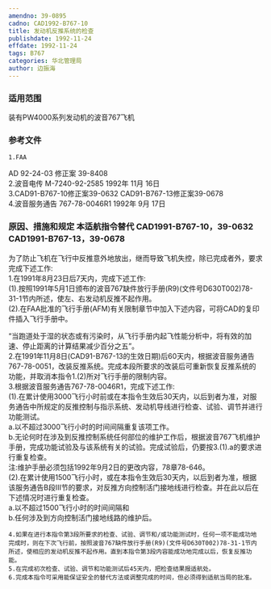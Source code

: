 ```yaml
---
amendno: 39-0895  
cadno: CAD1992-B767-10  
title: 发动机反推系统的检查  
publishdate: 1992-11-24  
effdate: 1992-11-24  
tags: B767  
categories: 华北管理局  
author: 边振海  
---
```

  
### 适用范围  
装有PW4000系列发动机的波音767飞机  
  
<!--more-->  
### 参考文件  
    1.FAA  
AD 92-24-03  修正案 39-8408  
    2.波音电传 M-7240-92-2585 1992年 11月 16日  
 3.CAD91-B767-10修正案39-0632 CAD91-B767-13修正案39-0678  
    4.波音服务通告 767-78-0046R1 1992年 9月 17日  
  
### 原因、措施和规定 本适航指令替代 CAD1991-B767-10，39-0632 CAD1991-B767-13，39-0678  
为了防止飞机在飞行中反推意外地放出，继而导致飞机失控，除已完成者外，要求完成下述工作:  
    1.在1991年8月23日后7天内，完成下述工作:  
(1).按照1991年5月1日颁布的波音767缺件放行手册(R9)(文件号D630T002)78-31-1节内所述，使左、右发动机反推不起作用。  
(2).在FAA批准的飞行手册(AFM)有关限制章节中加入下述内容，可将CAD的复印件插入飞行手册中。  
  
  
“当跑道处于湿的状态或有污染时，从飞行手册内起飞性能分析中，将有效的加速、停止距离的计算结果减少百分之五”。  
    2.在1991年11月8日(CAD91-B767-13的生效日期)后60天内，根据波音服务通告767-78-0051，改装反推系统。完成本段所要求的改装后可重新恢复反推系统的功能，并取消本指令1.(2)所对飞行手册的限制内容。  
    3.根据波音服务通告767-78-0046R1，完成下述工作:  
(1).在累计使用3000飞行小时前或在本指令生效后30天内，以后到者为准，对服务通告中所规定的反推控制与指示系统、发动机导线进行检查、试验、调节并进行功能测试。  
       a.以不超过3000飞行小时的时间间隔重复该项工作。  
       b.无论何时在涉及到反推控制系统任何部位的维护工作后，根据波音767飞机维护手册，完成功能试验及与该系统有关的试验。完成试验后，仍要按3.(1).a的要求进行重复检查。  
       注:维护手册必须包括1992年9月2日的更改内容，78章78-646。  
 (2).在累计使用1500飞行小时，或在本指令生效后30天内，以后到者为准，根据该服务通告B段Ⅲ节的要求，对反推方向控制活门接地线进行检查。并在此以后在下述情况时进行重复检查。  
       a.以不超过1500飞行小时的时间间隔和  
b.任何涉及到方向控制活门接地线路的维护后。  
  
    4.如果在进行本指令第3段所要求的检查、试验、调节和/或功能测试时，任何一项不能成功地完成时，则在下次飞行前，按照波音767缺件放行手册(R9)(文件号D630T002)78-31-1节内所述，使相应的发动机反推不起作用。直到本指令第3段内容能成功地完成以后，恢复反推功能。  
    5.在完成初次检查、试验、调节和功能测试后45天内，把检查结果报适航处。  
    6.完成本指令可采用能保证安全的替代方法或调整完成的时间，但必须得到适航当局的批准。  
  

